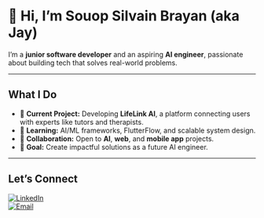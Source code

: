 # 👋 Hi, I’m **Souop Silvain Brayan** (aka Jay)  

I’m a **junior software developer** and an aspiring **AI engineer**, passionate about building tech that solves real-world problems.  

---

## What I Do  
- 🔭 **Current Project:** Developing **LifeLink AI**, a platform connecting users with experts like tutors and therapists.  
- 🌱 **Learning:** AI/ML frameworks, FlutterFlow, and scalable system design.  
- 👯 **Collaboration:** Open to **AI**, **web**, and **mobile app** projects.  
- 🎯 **Goal:** Create impactful solutions as a future AI engineer.  

---

## Let’s Connect  
[![LinkedIn](https://img.shields.io/badge/LinkedIn-0077B5?style=for-the-badge&logo=linkedin&logoColor=white)](https://www.linkedin.com/in/brayan-j4y)  
[![Email](https://img.shields.io/badge/Email-D14836?style=for-the-badge&logo=gmail&logoColor=white)](mailto:souopsylvain@gmail.com)  

